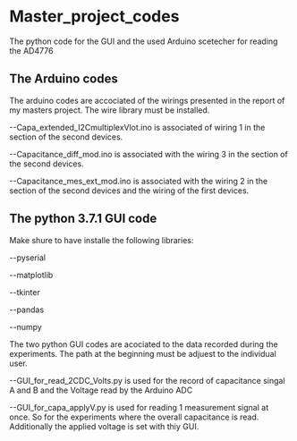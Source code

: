 # Master_project_codes
The python code for the GUI and the used Arduino scetecher for reading the AD4776

## The Arduino codes

The arduino codes are accociated of the wirings presented in the report of my masters project. The wire library must be installed.

--Capa_extended_I2CmultiplexVlot.ino is associated of wiring 1 in the section of the second devices. 

--Capacitance_diff_mod.ino is associated with the wiring 3 in the section of the second devices. 

--Capacitance_mes_ext_mod.ino is associated with the wiring 2 in the section of the second devices and the wiring of the first devices.

## The python 3.7.1 GUI code

Make shure to have installe the following libraries:

--pyserial

--matplotlib

--tkinter

--pandas

--numpy


The two python GUI codes are acociated to the data recorded during the experiments. The path at the beginning must be adjuest to the individual user.

--GUI_for_read_2CDC_Volts.py is used for the record of capacitance singal A and B and the Voltage read by the Arduino ADC

--GUI_for_capa_applyV.py is used for reading 1 measurement signal at once. So for the experiments where the overall capacitance is read. Additionally the applied voltage is set with thiy GUI.
